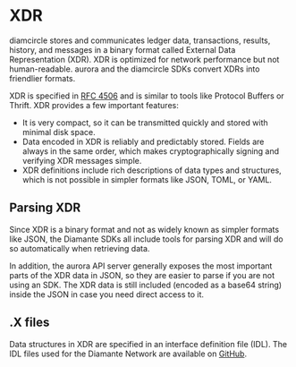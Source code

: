 # XDR

diamcircle stores and communicates ledger data, transactions, results, history, and messages in a binary format called External Data Representation (XDR). XDR is optimized for network performance but not human-readable. aurora and the diamcircle SDKs convert XDRs into friendlier formats.

XDR is specified in [RFC 4506](https://datatracker.ietf.org/doc/html/rfc4506) and is similar to tools like Protocol Buffers or Thrift. XDR provides a few important features:

- It is very compact, so it can be transmitted quickly and stored with minimal disk space.
- Data encoded in XDR is reliably and predictably stored. Fields are always in the same order, which makes cryptographically signing and verifying XDR messages simple.
- XDR definitions include rich descriptions of data types and structures, which is not possible in simpler formats like JSON, TOML, or YAML.

## Parsing XDR

Since XDR is a binary format and not as widely known as simpler formats like JSON, the Diamante SDKs all include tools for parsing XDR and will do so automatically when retrieving data.

In addition, the aurora API server generally exposes the most important parts of the XDR data in JSON, so they are easier to parse if you are not using an SDK. The XDR data is still included (encoded as a base64 string) inside the JSON in case you need direct access to it.

## .X files

Data structures in XDR are specified in an interface definition file (IDL). The IDL files used for the Diamante Network are available on [GitHub](https://github.com/diamante-io/go-xdr).
